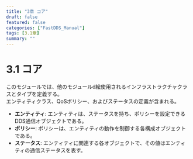 ```yaml
---
title: "3章 コア"
draft: false
featured: false
categories: ["FastDDS_Manual"]
tags: [3.1章]
summary: ""
---
```

# 3.1 コア
このモジュールでは、他のモジュールd絵使用されるインフラストラクチャクラスとタイプを定義する。  
エンティティクラス、QoSポリシー、およびステータスの定義が含まれる。

- **エンティティ**: エンティティは、ステータスを持ち、ポリシーを設定できるDDS通信オブジェクトである。
- **ポリシー**: ポリシーは、エンティティの動作を制御する各構成オブジェクトである。
- **ステータス**: エンティティに関連する各オブジェクトで、その値はエンティティの通信ステータスを表す。